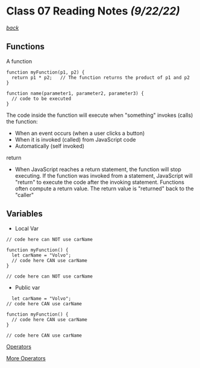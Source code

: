 # Class 07 Reading Notes *(9/22/22)*

[*back*](../README.md)

## Functions

A function

``` JS
function myFunction(p1, p2) {
  return p1 * p2;   // The function returns the product of p1 and p2
}
```

``` Js
function name(parameter1, parameter2, parameter3) {
  // code to be executed
}
```

The code inside the function will execute when "something" invokes (calls) the function:

- When an event occurs (when a user clicks a button)
- When it is invoked (called) from JavaScript code
- Automatically (self invoked)

return

- When JavaScript reaches a return statement, the function will stop executing. If the function was invoked from a statement, JavaScript will "return" to execute the code after the invoking statement. Functions often compute a return value. The return value is "returned" back to the "caller"

## Variables

- Local Var

``` JS
// code here can NOT use carName

function myFunction() {
  let carName = "Volvo";
  // code here CAN use carName
}

// code here can NOT use carName
```

- Public var

``` Js
  let carName = "Volvo";
// code here CAN use carName

function myFunction() {
  // code here CAN use carName
}

// code here CAN use carName
```

[Operators](https://www.w3schools.com/js/js_operators.asp)

[More Operators](https://developer.mozilla.org/en-US/docs/Web/JavaScript/Guide/Expressions_and_Operators)
